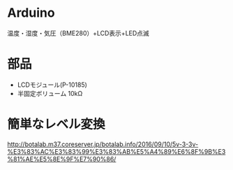 # Arduino
温度・湿度・気圧（BME280）+LCD表示+LED点滅

# 部品
* LCDモジュール(P-10185)
* 半固定ボリューム 10kΩ

# 簡単なレベル変換
http://botalab.m37.coreserver.jp/botalab.info/2016/09/10/5v-3-3v-%E3%83%AC%E3%83%99%E3%83%AB%E5%A4%89%E6%8F%9B%E3%81%AE%E5%8E%9F%E7%90%86/